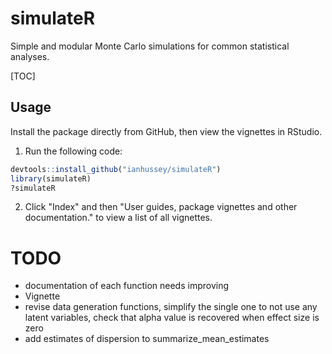 # simulateR

Simple and modular Monte Carlo simulations for common statistical analyses.

[TOC]



## Usage

Install the package directly from GitHub, then view the vignettes in RStudio.

1. Run the following code:

```R
devtools::install_github("ianhussey/simulateR")
library(simulateR)
?simulateR
```

2. Click "Index" and then "User guides, package vignettes and other documentation." to view a list of all vignettes.

# TODO

- documentation of each function needs improving
- Vignette
- revise data generation functions, simplify the single one to not use any latent variables, check that alpha value is recovered when effect size is zero
- add estimates of dispersion to summarize_mean_estimates

